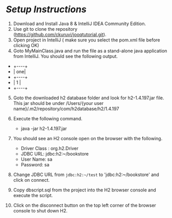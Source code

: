 # *Setup Instructions*

 1. Download and Install Java 8  & IntelliJ IDEA Community Edition.
 2. Use git to clone the repository (https://github.com/ckuruvi/jooqtutorial.git).
 3. Open project in IntelliJ ( make sure you select the pom.xml file before clicking OK)
 4. Goto MyMainClass.java and run the file as a stand-alone java application from IntelliJ. You should see the following output.

* +----+
* | one|
* +----+
* |  1 |
* +----+

 5. Goto the downloaded h2 database folder and look for h2-1.4.197.jar file. This jar should be under
    /Users/{your user name}/.m2/repository/com/h2database/h2/1.4.197
 6. Execute the following command.
       * java -jar h2-1.4.197.jar

 7. You should see an H2 console open on the browser with the following.

       * Driver Class : org.h2.Driver
       * JDBC URL: jdbc:h2:~/bookstore
       * User Name: sa
       * Password: sa

 8. Change JDBC URL from `jdbc:h2:~/test` to 'jdbc:h2:~/bookstore' and click on connect.

 8. Copy dbscript.sql from the project into the H2 browser console and execute the script.
 9. Click on the disconnect button on the top left corner of the browser console to shut down H2.

